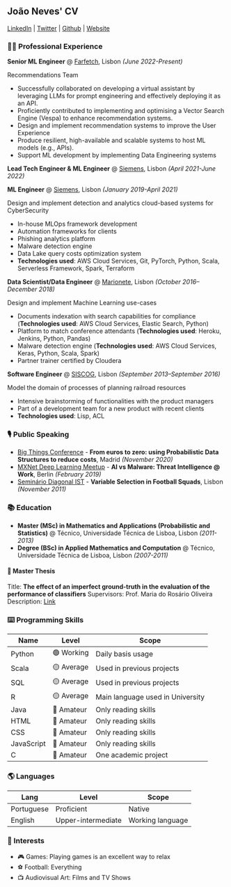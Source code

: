 ## João Neves' CV

[LinkedIn](https://www.linkedin.com/in/jonsnow7/) | [Twitter](https://twitter.com/7_snow_storm) | [Github](https://github.com/jonsnowseven) | [Website](https://jonsnowseven.github.io/digital-cv/)

### 👨‍💻 Professional Experience

**Senior ML Engineer** @ [Farfetch](https://www.farfetch.com/), Lisbon *(June 2022-Present)*

Recommendations Team

* Successfully collaborated on developing a virtual assistant by leveraging LLMs for prompt engineering and effectively deploying it as an API.
* Proficiently contributed to implementing and optimising a Vector Search Engine (Vespa) to enhance recommendation systems.
* Design and implement recommendation systems to improve the User Experience
* Produce resilient, high-available and scalable systems to host ML models (e.g., APIs).
* Support ML development by implementing Data Engineering systems

**Lead Tech Engineer & ML Engineer** @ [Siemens](https://www.siemens.com/global/en.html), Lisbon *(April 2021-June 2022)*

**ML Engineer** @ [Siemens](https://www.siemens.com/global/en.html), Lisbon *(January 2019-April 2021)*

Design and implement detection and analytics cloud-based systems for CyberSecurity

* In-house MLOps framework development
* Automation frameworks for clients
* Phishing analytics platform
* Malware detection engine
* Data Lake query costs optimization system
* **Technologies used**: AWS Cloud Services, Git, PyTorch, Python, Scala, Serverless Framework, Spark, Terraform

**Data Scientist/Data Engineer** @ [Marionete](https://marionete.co.uk/), Lisbon *(October 2016–December 2018)*

Design and implement Machine Learning use-cases

* Documents indexation with search capabilities for compliance (**Technologies used**: AWS Cloud Services, Elastic Search, Python)
* Platform to match conference attendants (**Technologies used**: Heroku, Jenkins, Python, Pandas)
* Malware detection engine (**Technologies used**: AWS Cloud Services, Keras, Python, Scala, Spark)
* Partner trainer certified by Cloudera

**Software Engineer** @ [SISCOG](https://www.siscog.pt/pt/), Lisbon *(September 2013–September 2016)*

Model the domain of processes of planning railroad resources

* Intensive brainstorming of functionalities with the product managers
* Part of a development team for a new product with recent clients
* **Technologies used**: Lisp, ACL

### 🎙 Public Speaking

* [Big Things Conference](https://www.bigthingsconference.com/2019/schedule/from-euros-to-zero-using-probabilistic-data-structures-to-reduce-costs/) - **From euros to zero: using Probabilistic Data Structures to reduce costs**, Madrid *(November 2020)*
* [MXNet Deep Learning Meetup](https://www.meetup.com/Deep-Learning-with-Apache-MXNet-Berlin/events/258325821/) - **AI vs Malware: Threat Intelligence @ Work**, Berlin *(February 2019)*
* [Seminário Diagonal IST](https://math.tecnico.ulisboa.pt/seminars/diagonal/?action=show&id=2647) - **Variable Selection in Football Squads**, Lisbon *(November 2011)*

### 📚 Education

* **Master (MSc) in Mathematics and Applications (Probabilistic and
Statistics)** @ Técnico, Universidade Técnica de Lisboa, Lisbon *(2011-2013)*
* **Degree (BSc) in Applied Mathematics and Computation** @ Técnico, Universidade Técnica de Lisboa, Lisbon *(2007-2011)*

#### 📜 Master Thesis

Title: **The effect of an imperfect ground-truth in the evaluation of the performance of classifiers**
Supervisors: Prof. Maria do Rosário Oliveira
Description: [Link](https://fenix.tecnico.ulisboa.pt/cursos/mma/dissertacao/2353642465848)

### ⌨️ Programming Skills

| Name       | Level     | Scope                            |
| ---------- | --------- | -------------------------------- |
| Python     | 🟢 Working | Daily basis usage                |
| Scala      | 🟡 Average | Used in previous projects        |
| SQL        | 🟡 Average | Used in previous projects        |
| R          | 🟡 Average | Main language used in University |
| Java       | 🔴 Amateur | Only reading skills              |
| HTML       | 🔴 Amateur | Only reading skills              |
| CSS        | 🔴 Amateur | Only reading skills              |
| JavaScript | 🔴 Amateur | Only reading skills              |
| C          | 🔴 Amateur | One academic project             |

<!-- ### 🪓 Tools

* **OS**: Unix, Windows
* **Big Data**: Spark
* **Cloud**: AWS
* **VCS**: Git, Github, Bitbucket, Gitlab
* **IDE**: Pycharm, Visual Studio Code, Intellij -->

### 🌎 Languages

| Lang       | Level              | Scope            |
| ---------- | ------------------ | ---------------- |
| Portuguese | Proficient         | Native           |
| English    | Upper-intermediate | Working language |

### 🎨 Interests

* 🎮 Games: Playing games is an excellent way to relax
* ⚽️ Football: Everything
* 📺 Audiovisual Art: Films and TV Shows
